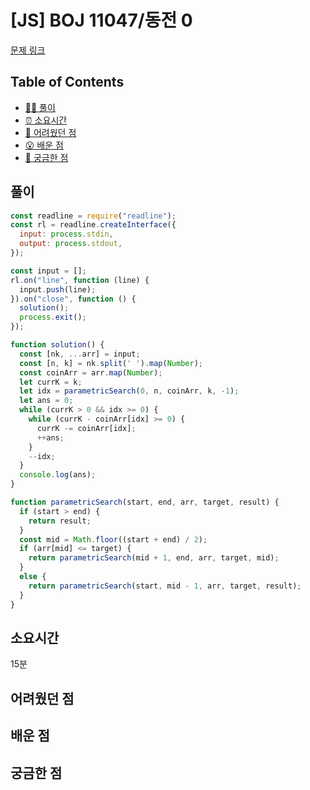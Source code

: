 # [JS] BOJ 11047/동전 0

[문제 링크](https://www.acmicpc.net/problem/11047)

<!-- 제목으로 다음과 같은 내용으로 작성해주세요 ! -->
<!-- 📕 백준 : BOJ 문제번호/문제제목 e.g. BOJ 2577/숫자의 개수 -->
<!-- 📗 프로그래머스 : PRO 문제번호/문제제목 e.g. PRO 120812/최빈값 구하기 -->
<!-- 백준허브를 사용하시면 프로그래머스의 문제번호도 확인하실 수 있습니다 -->

## Table of Contents

- [✍🏻 풀이](#풀이)
- [⏰ 소요시간](#소요시간)
- [🫠 어려웠던 점](#어려웠던-점)
- [😮 배운 점](#배운-점)
- [🤔 궁금한 점](#궁금한-점)

## 풀이

<!-- ```옆에 사용하는 언어를 기입하세요 e.g. javascript, python -->

```javascript
const readline = require("readline");
const rl = readline.createInterface({
  input: process.stdin,
  output: process.stdout,
});

const input = [];
rl.on("line", function (line) {
  input.push(line);
}).on("close", function () {
  solution();
  process.exit();
});

function solution() {
  const [nk, ...arr] = input;
  const [n, k] = nk.split(' ').map(Number);
  const coinArr = arr.map(Number);
  let currK = k;
  let idx = parametricSearch(0, n, coinArr, k, -1);
  let ans = 0;
  while (currK > 0 && idx >= 0) {
    while (currK - coinArr[idx] >= 0) {
      currK -= coinArr[idx];
      ++ans;
    }
    --idx;
  }
  console.log(ans);
}

function parametricSearch(start, end, arr, target, result) {
  if (start > end) {
    return result;
  }
  const mid = Math.floor((start + end) / 2);
  if (arr[mid] <= target) {
    return parametricSearch(mid + 1, end, arr, target, mid);
  }
  else {
    return parametricSearch(start, mid - 1, arr, target, result);
  }
}
```
## 소요시간
15분

## 어려웠던 점

## 배운 점

## 궁금한 점
